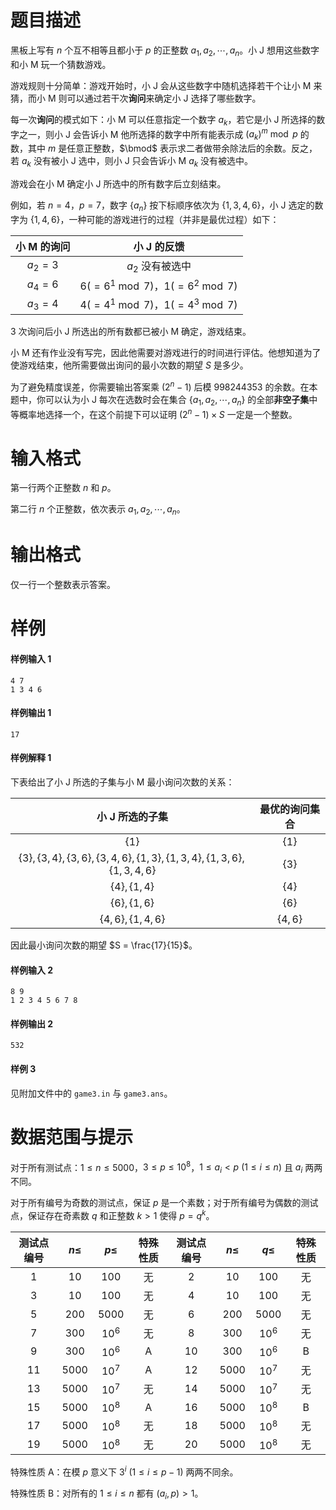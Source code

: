
# 题目描述

黑板上写有 $n$ 个互不相等且都小于 $p$ 的正整数 $a_1, a_2, \cdots, a_n$。小 J 想用这些数字和小 M 玩一个猜数游戏。

游戏规则十分简单：游戏开始时，小 J 会从这些数字中随机选择若干个让小 M 来猜，而小 M 则可以通过若干次**询问**来确定小 J 选择了哪些数字。

每一次**询问**的模式如下：小 M 可以任意指定一个数字 $a_k$，若它是小 J 所选择的数字之一，则小 J 会告诉小 M 他所选择的数字中所有能表示成 $(a_k)^m \bmod p$ 的数，其中 $m$ 是任意正整数，$\bmod$ 表示求二者做带余除法后的余数。反之，若 $a_k$ 没有被小 J 选中，则小 J 只会告诉小 M $a_k$ 没有被选中。

游戏会在小 M 确定小 J 所选中的所有数字后立刻结束。

例如，若 $n=4$，$p=7$，数字 $\{a_n\}$ 按下标顺序依次为 $\{1, 3, 4, 6\}$，小 J 选定的数字为 $\{1, 4, 6\}$，一种可能的游戏进行的过程（并非是最优过程）如下：

| 小 M 的询问 | 小 J 的反馈                           |
| :-----------: | :-------------------------------------: |
| $a_2 = 3$   | $a_2$ 没有被选中                      |
| $a_4 = 6$   | $6(= 6^1 \bmod 7)$，$1(=6^2 \bmod 7)$ |
| $a_3 = 4$   | $4(= 4^1 \bmod 7)$，$1(=4^3 \bmod 7)$ |

$3$ 次询问后小 J 所选出的所有数都已被小 M 确定，游戏结束。

小 M 还有作业没有写完，因此他需要对游戏进行的时间进行评估。他想知道为了使游戏结束，他所需要做出询问的最小次数的期望 $S$ 是多少。

为了避免精度误差，你需要输出答案乘 $(2^n - 1)$ 后模 $998244353$ 的余数。在本题中，你可以认为小 J 每次在选数时会在集合 $\{a_1, a_2, \cdots, a_n\}$ 的全部**非空子集**中等概率地选择一个，在这个前提下可以证明 $(2^n - 1) \times S$ 一定是一个整数。


# 输入格式

第一行两个正整数 $n$ 和 $p$。

第二行 $n$ 个正整数，依次表示 $a_1, a_2, \cdots, a_n$。



# 输出格式

仅一行一个整数表示答案。

# 样例

#### 样例输入 1

```plain
4 7
1 3 4 6
```

#### 样例输出 1

```plain
17
```

#### 样例解释 1

下表给出了小 J 所选的子集与小 M 最小询问次数的关系：

| 小 J 所选的子集                                              | 最优的询问集合 |
| :------------------------------------------------------------: | :--------------: |
| $\{1\}$                                                      | $\{1 \}$        |
| $\{3\}, \{3, 4\}, \{3, 6\}, \{3, 4, 6\}, \{1, 3\}, \{1, 3, 4\}, \{1, 3, 6\}, \{1, 3, 4, 6\}$ | $\{3\}$        |
| $\{4\}, \{1, 4\}$                                            | $\{4\}$        |
| $\{6\}, \{1, 6\}$                                            | $\{6\}$        |
| $\{4, 6\}, \{1, 4, 6\}$                                      | $\{4,6\}$      |

因此最小询问次数的期望 $S = \frac{17}{15}$。

#### 样例输入 2

```plain
8 9
1 2 3 4 5 6 7 8
```

#### 样例输出 2

```plain
532
```

#### 样例 3

见附加文件中的 `game3.in` 与 `game3.ans`。

# 数据范围与提示

对于所有测试点：$1 \leq n \leq 5000$，$3 \leq p \leq 10^8$，$1 \leq a_i < p\ (1 \leq i \leq n)$ 且 $a_i$ 两两不同。

对于所有编号为奇数的测试点，保证 $p$ 是一个素数；对于所有编号为偶数的测试点，保证存在奇素数 $q$ 和正整数 $k > 1$ 使得 $p = q^k$。

| 测试点编号 | $n\leq$ | $p\le$ | 特殊性质 | 测试点编号 | $n\leq$ | $q\le$ | 特殊性质 |
| :----------: | :-------: | :------: | :--------: | :----------: | :-------: | :------: | :--------: |
| $1$        | $10$    | $100$  | 无       | $2$        | $10$    | $100$  | 无       |
| $3$   |$10$|$100$|无| $4$|$10$|$100$|无|
| $5$        | $200$   | $5000$| 无 | $6$      | $200$      | $5000$  |     无   | 
| $7$        | $300$   | $10^6$ |无| $8$      | $300$      | $10^6$  | 无|
| $9$|$300$ |$10^6$  | A| $10$   | $300$   | $10^6$ |B|
| $11$       | $5000$  | $10^7$ |A| $12$     | $5000$     | $10^7$  | 无     | 
| $13$|$5000$|$10^7$  | 无     | $14$   | $5000$|$10^7$| 无|
| $15$|$5000$  | $10^8$  | A      | $16$     | $5000$|$10^8$     | B|
| $17$       | $5000$|$10^8$|无      | $18$ |$5000$|$10^8$| 无       | 
| $19$       | $5000$|$10^8$|无      | $20$ |$5000$|$10^8$| 无       | 

特殊性质 A：在模 $p$ 意义下 $3^i\ (1 \leq i \leq p - 1)$ 两两不同余。

特殊性质 B：对所有的 $1 \leq i \leq n$ 都有 $(a_i, p) > 1$。



